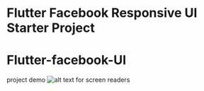 # Flutter Facebook Responsive UI Starter Project
# Flutter-facebook-UI

project demo
![alt text for screen readers](assets/demo. "Text to show on mouseover")
